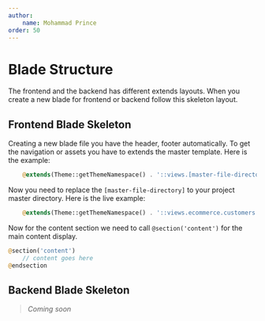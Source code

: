 ```yaml
---
author:
    name: Mohammad Prince
order: 50
---
```

# Blade Structure

The frontend and the backend has different extends layouts. When you create a new blade for frontend or backend follow this skeleton layout.

## Frontend Blade Skeleton

Creating a new blade file you have the header, footer automatically. To get the navigation or assets you have to extends the master template. Here is the example:

```php
    @extends(Theme::getThemeNamespace() . '::views.[master-file-directory]')
```

Now you need to replace the ```[master-file-directory]``` to your project master directory. Here is the live example:

```php
    @extends(Theme::getThemeNamespace() . '::views.ecommerce.customers.master')
```

Now for the content section we need to call ```@section('content')``` for the main content display.

```php
@section('content')
    // content goes here
@endsection
```

## Backend Blade Skeleton

> *Coming soon*